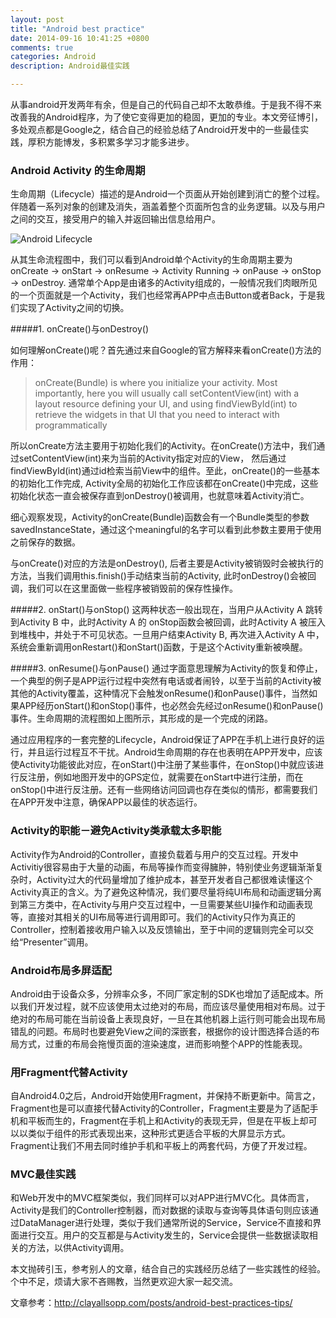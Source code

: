 ```yaml
---
layout: post
title: "Android best practice"
date: 2014-09-16 10:41:25 +0800
comments: true
categories: Android
description: Android最佳实践

---
```

从事android开发两年有余，但是自己的代码自己却不太敢恭维。于是我不得不来改善我的Android程序，为了使它变得更加的稳固，更加的专业。本文旁征博引，多处观点都是Google之，结合自己的经验总结了Android开发中的一些最佳实践，厚积方能博发，多积累多学习才能多进步。

### Android Activity 的生命周期
生命周期（Lifecycle）描述的是Android一个页面从开始创建到消亡的整个过程。伴随着一系列对象的创建及消失，涵盖着整个页面所包含的业务逻辑。以及与用户之间的交互，接受用户的输入并返回输出信息给用户。

![Android Lifecycle](http://i.imgur.com/rPrTr.png)

从其生命流程图中，我们可以看到Android单个Activity的生命周期主要为 onCreate -> onStart -> onResume -> Activity Running -> onPause -> onStop -> onDestroy. 通常单个App是由诸多的Activity组成的，一般情况我们肉眼所见的一个页面就是一个Activity，我们也经常再APP中点击Button或者Back，于是我们实现了Activity之间的切换。

<!-- more -->

#####1. onCreate()与onDestroy()

如何理解onCreate()呢？首先通过来自Google的官方解释来看onCreate()方法的作用：
>onCreate(Bundle) is where you initialize your activity. Most importantly, here you will usually call setContentView(int) with a layout resource defining your UI, and using findViewById(int) to retrieve the widgets in that UI that you need to interact with programmatically

所以onCreate方法主要用于初始化我们的Activity。在onCreate()方法中，我们通过setContentView(int)来为当前的Activity指定对应的View， 然后通过findViewById(int)通过id检索当前View中的组件。至此，onCreate()的一些基本的初始化工作完成, Activity全局的初始化工作应该都在onCreate()中完成，这些初始化状态一直会被保存直到onDestroy()被调用，也就意味着Activity消亡。

细心观察发现，Activity的onCreate(Bundle)函数会有一个Bundle类型的参数savedInstanceState，通过这个meaningful的名字可以看到此参数主要用于使用之前保存的数据。

与onCreate()对应的方法是onDestroy(), 后者主要是Activity被销毁时会被执行的方法，当我们调用this.finish()手动结束当前的Activity, 此时onDestroy()会被回调，我们可以在这里面做一些程序被销毁前的保存性操作。

#####2. onStart()与onStop()
这两种状态一般出现在，当用户从Activity A 跳转到Activity B 中，此时Activity A 的 onStop函数会被回调，此时Activity A 被压入到堆栈中，并处于不可见状态。一旦用户结束Activity B, 再次进入Activity A 中，系统会重新调用onRestart()和onStart()函数，于是这个Activity重新被唤醒。

#####3. onResume()与onPause()
通过字面意思理解为Activity的恢复和停止，一个典型的例子是APP运行过程中突然有电话或者闹铃，以至于当前的Activity被其他的Activity覆盖，这种情况下会触发onResume()和onPause()事件，当然如果APP经历onStart()和onStop()事件，也必然会先经过onResume()和onPause()事件。生命周期的流程图如上图所示，其形成的是一个完成的闭路。

通过应用程序的一套完整的Lifecycle，Android保证了APP在手机上进行良好的运行，并且运行过程互不干扰。Android生命周期的存在也表明在APP开发中，应该使Activity功能彼此对应，在onStart()中注册了某些事件，在onStop()中就应该进行反注册，例如地图开发中的GPS定位，就需要在onStart中进行注册，而在onStop()中进行反注册。还有一些网络访问回调也存在类似的情形，都需要我们在APP开发中注意，确保APP以最佳的状态运行。


### Activity的职能－避免Activity类承载太多职能
Activity作为Android的Controller，直接负载着与用户的交互过程。开发中Activitiy很容易由于大量的动画，布局等操作而变得臃肿，特别使业务逻辑渐渐复杂时，Activity过大的代码量增加了维护成本，甚至开发者自己都很难读懂这个Activity真正的含义。为了避免这种情况，我们要尽量将纯UI布局和动画逻辑分离到第三方类中，在Activity与用户交互过程中，一旦需要某些UI操作和动画表现等，直接对其相关的UI布局等进行调用即可。我们的Activity只作为真正的Controller，控制着接收用户输入以及反馈输出，至于中间的逻辑则完全可以交给“Presenter”调用。

### Android布局多屏适配
Android由于设备众多，分辨率众多，不同厂家定制的SDK也增加了适配成本。所以我们开发过程，就不应该使用太过绝对的布局，而应该尽量使用相对布局。过于绝对的布局可能在当前设备上表现良好，一旦在其他机器上运行则可能会出现布局错乱的问题。布局时也要避免View之间的深嵌套，根据你的设计图选择合适的布局方式，过重的布局会拖慢页面的渲染速度，进而影响整个APP的性能表现。

### 用Fragment代替Activity
自Android4.0之后，Android开始使用Fragment，并保持不断更新中。简言之，Fragment也是可以直接代替Activity的Controller，Fragment主要是为了适配手机和平板而生的，Fragment在手机上和Activity的表现无异，但是在平板上却可以以类似于组件的形式表现出来，这种形式更适合平板的大屏显示方式。Fragment让我们不用去同时维护手机和平板上的两套代码，方便了开发过程。

### MVC最佳实践
和Web开发中的MVC框架类似，我们同样可以对APP进行MVC化。具体而言，Activity是我们的Controller控制器，而对数据的读取与查询等具体语句则应该通过DataManager进行处理，类似于我们通常所说的Service，Service不直接和界面进行交互。用户的交互都是与Activity发生的，Service会提供一些数据读取相关的方法，以供Activity调用。

本文抛砖引玉，参考别人的文章，结合自己的实践经历总结了一些实践性的经验。个中不足，烦请大家不吝赐教，当然更欢迎大家一起交流。

文章参考：http://clayallsopp.com/posts/android-best-practices-tips/
